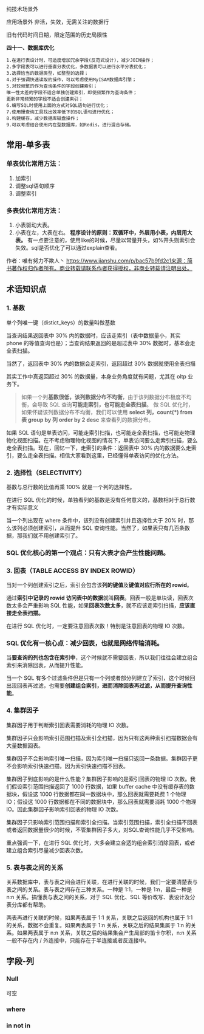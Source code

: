 

纯技术场景外

应用场景外	非活，失效，无需关注的数据行

旧有代码时间日期，限定范围的历史局限性







**四十一、数据库优化**



```
1.在进行表设计时，可适度增加冗余字段(反范式设计)，减少JOIN操作；
2.多字段表可以进行垂直分表优化，多数据表可以进行水平分表优化；
3.选择恰当的数据类型，如整型的选择；
4.对于强调快速读取的操作，可以考虑使用MyISAM数据库引擎；
5.对较频繁的作为查询条件的字段创建索引；
唯一性太差的字段不适合单独创建索引，即使频繁作为查询条件；
更新非常频繁的字段不适合创建索引；
6.编写SQL时使用上面的方式对SQL语句进行优化；
7.使用慢查询工具找出效率低下的SQL语句进行优化；
8.构建缓存，减少数据库磁盘操作；
9.可以考虑结合使用内在型数据库，如Redis，进行混合存储。
```

## 常用-单多表

### **单表优化常用方法：**

1. 加索引
2. 调整sql语句顺序
3. 调整索引

### **多表优化常用方法：**

1. 小表驱动大表。
2. 小表在左，大表在右。
    **程序设计的原则：双循环中，外层用小表，内层用大表。**
    有一点要注意的，使用like的时候，尽量以常量开头，如%开头则索引会失效。sql是否优化了可以通过explain查看。

作者：唯有努力不欺人丶
https://www.jianshu.com/p/bac57b9fd2c1来源：简书著作权归作者所有。商业转载请联系作者获得授权，非商业转载请注明出处。

## 术语知识点

### 1. 基数

单个列唯一键（distict_keys）的数量叫做基数

当查询结果返回表中 30%  内的数据时，应该走索引（表中数据量小，其实 phone 的等值查询也是）；当查询结果返回的是超过表中 30% 数据时，基本会走全表扫描。

当然了，返回表中 30% 内的数据会走索引，返回超过 30% 数据就使用全表扫描

其实工作中真返回超过 30%  的数据量，本身业务角度就有问题，尤其在 oltp 业务下。

> 如果一个列**基数很低，该列数据分布不均衡**，由于该列数据分布极度不均衡，会导致 SQL  查询**可能走索引，也可能走全表扫描**。
> 做 SQL 优化时，如果怀疑该列数据分布不均衡，我们可以使用 
> **select 列，count(*) from 表 group by 列 order by 2 desc** 来查看列的数据分布。

如果 SQL  语句是单表访问，可能走索引扫描，也可能走全表扫描，也可能走物理物化视图扫描。在不考虑物理物化视图的情况下，单表访问要么走索引扫描，要么走全表扫描。现在，回忆一下，走索引的条件：返回表中 30% 内的数据要么走索引，要么走全表扫描。相信大家看到这里，已经懂得单表访问的优化方法。



### 2. 选择性（SELECTIVITY）

基数与总行数的比值再乘 100% 就是一个列的选择性。

在进行 SQL 优化的时候，单独看列的基数是没有任何意义的，基数相对于总行数才有实际意义





当一个列出现在 where 条件中，该列没有创建索引并且选择性大于 20% 时，那么该列必须创建索引，从而提升 SQL 查询性能。当然了，如果表只有几百条数据，那我们就不用创建索引了。

###  SQL 优化核心的第一个观点：只有大表才会产生性能问题。



### **3. 回表（TABLE ACCESS BY INDEX ROWID）**

当对一个列创建索引之后，索引会包含该**列的键值**及**键值对应行所在的 rowid**。

通过**索引中记录的 rowid 访问表中的数据**就叫**回表**。回表一般是单块读，回表次数太多会严重影响 SQL 性能，如果**回表次数太多**，就不应该走索引扫描，**应该直接走全表扫描。**

在进行 SQL 优化时，一定要注意回表次数！特别是注意回表的物理 IO 次数。

###  **SQL 优化有一核心点：减少回表，也就是网络传输消耗。**

当**要查询的列也包含在索引中**，这个时候就不需要回表，所以我们往往会建立组合索引来消除回表，从而提升性能。

当一个 SQL 有多个过滤条件但是只有一个列或者部分列建立了索引，这个时候回出现回表再过滤，也需要**创建组合索引，进而消除回表再过滤，从而提升查询性能**。





### 4. 集群因子

集群因子用于判断索引回表需要消耗的物理 IO 次数。



集群因子只会影响索引范围扫描及索引全扫描，因为只有这两种索引扫描数据会有大量数据回表。

集群因子不会影响索引唯一扫描，因为索引唯一扫描只返回一条数据。集群因子更不会影响索引快速扫描，因为索引快速扫描不回表。

集群因子到底影响的是什么性能？集群因子影响的是索引回表的物理 IO 次数。我们假设索引范围扫描返回了 1000 行数据，如果 buffer  cache 中没有缓存表的数据块，假设这 1000 行数据都在同一数据块中，那么回表就需要耗费 1 个物理 IO；假设这 1000  行数据都在不同的数据块中，那么回表就需要消耗 1000 个物理 IO。因此集群因子影响索引回表的物理 IO 次数。



集群因子只影响索引范围扫描和索引全扫描。当索引范围扫描，索引全扫描不回表或者返回数据量很少的时候，不管集群因子多大，对SQL查询性能几乎不受影响。

重点强调一下，在进行 SQL 优化时，大多会建立合适的组合索引消除回表，或者建立组合索引尽量减少回表次数。



### 5. 表与表之间的关系

关系数据库中，表与表之间会进行关联，在进行关联的时候，我们一定要清楚表与表之间的关系。表与表之间存在三种关系。一种是 1:1，一种是 1:n，最后一种是 n:n 关系。搞懂表与表之间的关系，对于 SQL 优化、SQL 等价改写、表设计及分表分库都有帮助。

两表再进行关联的时候，如果两表属于 1:1 关系，关联之后返回的机构也属于 1:1 的关系，数据不会重复。如果两表属于 1:n  关系，关联之后的结果集属于 1:n 的关系。如果两表属于 n:n 关系，关联之后的结果集会产生局部的笛卡尔积，n:n 关系一般不存在内 /  外连接中，只能存在于半连接或者反连接中。

 

## 字段-列

### Null

可空



### where





### in	not in